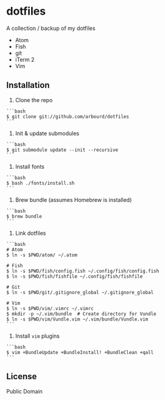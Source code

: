 # dotfiles

A collection / backup of my dotfiles

* Atom
* Fish
* git
* iTerm 2
* Vim

## Installation

  1. Clone the repo

    ```bash
    $ git clone git://github.com/arbourd/dotfiles
    ```

  1. Init & update submodules

    ```bash
    $ git submodule update --init --recursive
    ```

  1. Install fonts

    ```bash
    $ bash ./fonts/install.sh
    ```

  1. Brew bundle (assumes Homebrew is installed)

    ```bash
    $ brew bundle
    ```

  1. Link dotfiles

    ```bash
    # Atom
    $ ln -s $PWD/atom/ ~/.atom

    # Fish
    $ ln -s $PWD/fish/config.fish ~/.config/fish/config.fish
    $ ln -s $PWD/fish/fishfile ~/.config/fish/fishfile

    # Git
    $ ln -s $PWD/git/.gitignore_global ~/.gitignore_global

    # Vim
    $ ln -s $PWD/vim/.vimrc ~/.vimrc
    $ mkdir -p ~/.vim/bundle  # Create directory for Vundle
    $ ln -s $PWD/vim/Vundle.vim ~/.vim/bundle/Vundle.vim
    ```

  1. Install `vim` plugins

    ```bash
    $ vim +BundleUpdate +BundleInstall! +BundleClean +qall
    ```

## License

Public Domain
